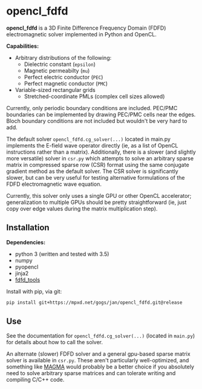# opencl_fdfd

**opencl_fdfd** is a 3D Finite Difference Frequency Domain (FDFD)
electromagnetic solver implemented in Python and OpenCL.


**Capabilities:**
* Arbitrary distributions of the following:
    * Dielectric constant (```epsilon```)
    * Magnetic permeabilty (```mu```)
    * Perfect electric conductor (```PEC```)
    * Perfect magnetic conductor (```PMC```)
* Variable-sized rectangular grids
    * Stretched-coordinate PMLs (complex cell sizes allowed)

Currently, only periodic boundary conditions are included.
PEC/PMC boundaries can be implemented by drawing PEC/PMC cells near the edges.
Bloch boundary conditions are not included but wouldn't be very hard to add.

The default solver ```opencl_fdfd.cg_solver(...)``` located in main.py
implements the E-field wave operator directly (ie, as a list of OpenCL
instructions rather than a matrix). Additionally, there is a slower
(and slightly more versatile) solver in ```csr.py``` which attempts to solve
an arbitrary sparse matrix in compressed sparse row (CSR) format using
the same conjugate gradient method as the default solver. The CSR solver
is significantly slower, but can be very useful for testing alternative
formulations of the FDFD electromagnetic wave equation.

Currently, this solver only uses a single GPU or other OpenCL accelerator;
generalization to multiple GPUs should be pretty straightforward
(ie, just copy over edge values during the matrix multiplication step).


## Installation

**Dependencies:**
* python 3 (written and tested with 3.5) 
* numpy
* pyopencl
* jinja2
* [fdfd_tools](https://mpxd.net/gogs/jan/fdfd_tools)


Install with pip, via git:
```bash
pip install git+https://mpxd.net/gogs/jan/opencl_fdfd.git@release
```


## Use

See the documentation for ```opencl_fdfd.cg_solver(...)```
(located in ```main.py```) for details about how to call the solver.
 
An alternate (slower) FDFD solver and a general gpu-based sparse matrix
solver is available in ```csr.py```. These aren't particularly
well-optimized, and something like
[MAGMA](http://icl.cs.utk.edu/magma/index.html) would probably be a
better choice if you absolutely need to solve arbitrary sparse matrices
and can tolerate writing and compiling C/C++ code.
